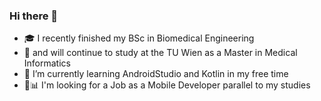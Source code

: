 ### Hi there 👋

- 🎓 I recently finished my BSc in Biomedical Engineering
- 📅 and will continue to study at the TU Wien as a Master in Medical Informatics
- 🌱 I’m currently learning AndroidStudio and Kotlin in my free time
- 💼📊 I'm looking for a Job as a Mobile Developer parallel to my studies

<!--
**NicolasKargruber/nicolaskargruber** is a ✨ _special_ ✨ repository because its `README.md` (this file) appears on your GitHub profile.

Here are some ideas to get you started:

- 🔭 I’m currently working on ...
- 🌱 I’m currently learning ...
- 👯 I’m looking to collaborate on ...
- 🤔 I’m looking for help with ...
- 💬 Ask me about ...
- 📫 How to reach me: ...
- 😄 Pronouns: ...
- ⚡ Fun fact: ...
-->
